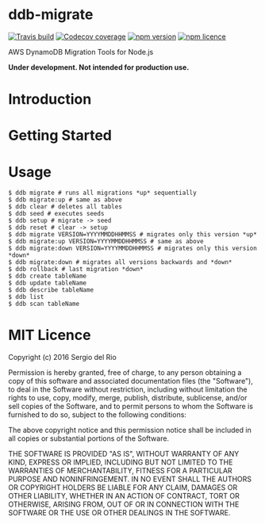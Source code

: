 ddb-migrate
===========
[![Travis build](https://img.shields.io/travis/sdelrio0/ddb-migrate.svg?style=flat)](https://travis-ci.org/sdelrio0/ddb-migrate)
[![Codecov coverage](https://img.shields.io/codecov/c/github/sdelrio0/ddb-migrate.svg?style=flat)]()
[![npm version](https://img.shields.io/npm/v/ddb-migrate.svg?style=flat)]()
[![npm licence](https://img.shields.io/npm/l/ddb-migrate.svg?style=flat)]()

AWS DynamoDB Migration Tools for Node.js

**Under development. Not intended for production use.**

Introduction
============


Getting Started
===============


Usage
=====
```
$ ddb migrate # runs all migrations *up* sequentially
$ ddb migrate:up # same as above
$ ddb clear # deletes all tables
$ ddb seed # executes seeds
$ ddb setup # migrate -> seed
$ ddb reset # clear -> setup
$ ddb migrate VERSION=YYYYMMDDHHMMSS # migrates only this version *up*
$ ddb migrate:up VERSION=YYYYMMDDHHMMSS # same as above
$ ddb migrate:down VERSION=YYYYMMDDHHMMSS # migrates only this version *down*
$ ddb migrate:down # migrates all versions backwards and *down*
$ ddb rollback # last migration *down*
$ ddb create tableName
$ ddb update tableName
$ ddb describe tableName
$ ddb list
$ ddb scan tableName
```

MIT Licence
===========

Copyright (c) 2016 Sergio del Rio


Permission is hereby granted, free of charge, to any person obtaining a copy of this software and associated documentation files (the "Software"), to deal in the Software without restriction, including without limitation the rights to use, copy, modify, merge, publish, distribute, sublicense, and/or sell copies of the Software, and to permit persons to whom the Software is furnished to do so, subject to the following conditions:

The above copyright notice and this permission notice shall be included in all copies or substantial portions of the Software.

THE SOFTWARE IS PROVIDED "AS IS", WITHOUT WARRANTY OF ANY KIND, EXPRESS OR IMPLIED, INCLUDING BUT NOT LIMITED TO THE WARRANTIES OF MERCHANTABILITY, FITNESS FOR A PARTICULAR PURPOSE AND NONINFRINGEMENT. IN NO EVENT SHALL THE AUTHORS OR COPYRIGHT HOLDERS BE LIABLE FOR ANY CLAIM, DAMAGES OR OTHER LIABILITY, WHETHER IN AN ACTION OF CONTRACT, TORT OR OTHERWISE, ARISING FROM, OUT OF OR IN CONNECTION WITH THE SOFTWARE OR THE USE OR OTHER DEALINGS IN THE SOFTWARE.